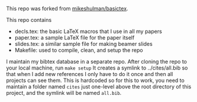 This repo was forked from [mikeshulman/basictex](https://github.com/mikeshulman/basictex).

This repo contains
* decls.tex: the basic LaTeX macros that I use in all my papers
* paper.tex: a sample LaTeX file for the paper itself
* slides.tex: a similar sample file for making beamer slides
* Makefile: used to compile, clean, and setup the repo

I maintain my bibtex database in a separate repo. 
After cloning the repo to your local machine, run
```make setup```
It creates a symlink to ../cites/all.bib so that when I add new references I only have to do it once and then all projects can see them. 
This is hardcoded so for this to work, you need to maintain a folder named `cites` just one-level above the root directory of this project, 
and the symlink will be named `all.bib`.
